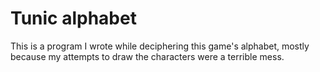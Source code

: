 # Tunic alphabet

This is a program I wrote while deciphering this game's alphabet, mostly because my attempts to
draw the characters were a terrible mess.
